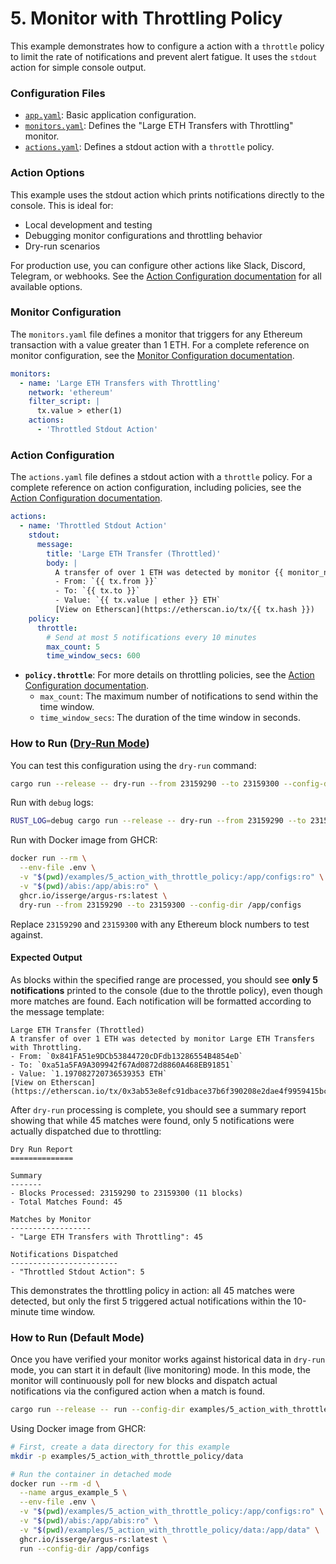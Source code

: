 # 5. Monitor with Throttling Policy

This example demonstrates how to configure a action with a `throttle` policy
to limit the rate of notifications and prevent alert fatigue. It uses the `stdout`
action for simple console output.

### Configuration Files

- [`app.yaml`](../../docs/src/user_guide/config_app.md): Basic application configuration.
- [`monitors.yaml`](../../docs/src/user_guide/config_monitors.md): Defines the "Large ETH Transfers with Throttling" monitor.
- [`actions.yaml`](../../docs/src/user_guide/config_actions.md): Defines a stdout action with a `throttle` policy.

### Action Options

This example uses the stdout action which prints notifications directly to the console. This is ideal for:
- Local development and testing
- Debugging monitor configurations and throttling behavior
- Dry-run scenarios

For production use, you can configure other actions like Slack, Discord, Telegram, or webhooks. See the [Action Configuration documentation](../../docs/src/user_guide/actions_yaml.md) for all available options.

### Monitor Configuration

The `monitors.yaml` file defines a monitor that triggers for any Ethereum
transaction with a value greater than 1 ETH. For a complete reference on monitor configuration, see the [Monitor Configuration documentation](../../docs/src/user_guide/config_monitors.md).

```yaml
monitors:
  - name: 'Large ETH Transfers with Throttling'
    network: 'ethereum'
    filter_script: |
      tx.value > ether(1)
    actions:
      - 'Throttled Stdout Action'
```

### Action Configuration

The `actions.yaml` file defines a stdout action with a `throttle`
policy. For a complete reference on action configuration, including policies, see the [Action Configuration documentation](../../docs/src/user_guide/actions_yaml.md).

```yaml
actions:
  - name: 'Throttled Stdout Action'
    stdout:
      message:
        title: 'Large ETH Transfer (Throttled)'
        body: |
          A transfer of over 1 ETH was detected by monitor {{ monitor_name }}.
          - From: `{{ tx.from }}`
          - To: `{{ tx.to }}`
          - Value: `{{ tx.value | ether }} ETH`
          [View on Etherscan](https://etherscan.io/tx/{{ tx.hash }})
    policy:
      throttle:
        # Send at most 5 notifications every 10 minutes
        max_count: 5
        time_window_secs: 600
```

-   **`policy.throttle`**: For more details on throttling policies, see the [Action Configuration documentation](../../docs/src/user_guide/config_actions.md#throttle-policy).
    -   `max_count`: The maximum number of notifications to send within the
        time window.
    -   `time_window_secs`: The duration of the time window in seconds.

### How to Run ([Dry-Run Mode](../../docs/src/operations/cli.md#dry-run-mode))

You can test this configuration using the `dry-run` command:

```bash
cargo run --release -- dry-run --from 23159290 --to 23159300 --config-dir examples/5_action_with_throttle_policy
```

Run with `debug` logs:

```bash
RUST_LOG=debug cargo run --release -- dry-run --from 23159290 --to 23159300 --config-dir examples/5_action_with_throttle_policy
```

Run with Docker image from GHCR:

```bash
docker run --rm \
  --env-file .env \
  -v "$(pwd)/examples/5_action_with_throttle_policy:/app/configs:ro" \
  -v "$(pwd)/abis:/app/abis:ro" \
  ghcr.io/isserge/argus-rs:latest \
  dry-run --from 23159290 --to 23159300 --config-dir /app/configs
```

Replace `23159290` and `23159300` with any Ethereum block numbers to test against.

#### Expected Output

As blocks within the specified range are processed, you should see **only 5 notifications** printed to the console (due to the throttle policy), even though more matches are found. Each notification will be formatted according to the message template:

```
Large ETH Transfer (Throttled)
A transfer of over 1 ETH was detected by monitor Large ETH Transfers with Throttling.
- From: `0x841FA51e9DCb53844720cDFdb13286554B4854eD`
- To: `0xa51a5FA9A309942f67Ad0872d8860A468EB91851`
- Value: `1.197082720736539353 ETH`
[View on Etherscan](https://etherscan.io/tx/0x3ab53e8efc91dbace37b6f390208e2dae4f9959415bcff61a92d8fad4fa133cc)
```

After `dry-run` processing is complete, you should see a summary report showing that while 45 matches were found, only 5 notifications were actually dispatched due to throttling:

```
Dry Run Report
==============

Summary
-------
- Blocks Processed: 23159290 to 23159300 (11 blocks)
- Total Matches Found: 45

Matches by Monitor
------------------
- "Large ETH Transfers with Throttling": 45

Notifications Dispatched
------------------------
- "Throttled Stdout Action": 5
```

This demonstrates the throttling policy in action: all 45 matches were detected, but only the first 5 triggered actual notifications within the 10-minute time window.

### How to Run (Default Mode)

Once you have verified your monitor works against historical data in `dry-run`
mode, you can start it in default (live monitoring) mode. In this mode, the
monitor will continuously poll for new blocks and dispatch actual notifications
via the configured action when a match is found.

```bash
cargo run --release -- run --config-dir examples/5_action_with_throttle_policy/
```

Using Docker image from GHCR:

```bash
# First, create a data directory for this example
mkdir -p examples/5_action_with_throttle_policy/data

# Run the container in detached mode
docker run --rm -d \
  --name argus_example_5 \
  --env-file .env \
  -v "$(pwd)/examples/5_action_with_throttle_policy:/app/configs:ro" \
  -v "$(pwd)/abis:/app/abis:ro" \
  -v "$(pwd)/examples/5_action_with_throttle_policy/data:/app/data" \
  ghcr.io/isserge/argus-rs:latest \
  run --config-dir /app/configs
```
